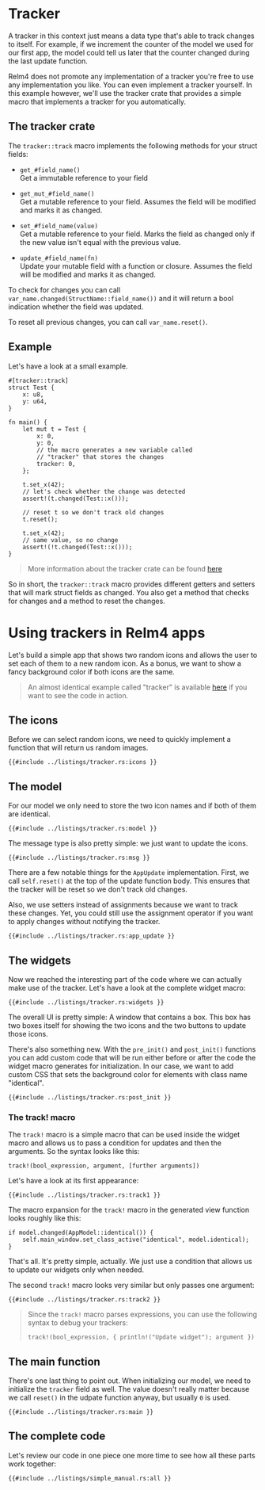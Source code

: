 # Tracker

A tracker in this context just means a data type that's able to track changes to itself. For example, if we increment the counter of the model we used for our first app, the model could tell us later that the counter changed during the last update function.

Relm4 does not promote any implementation of a tracker you're free to use any implementation you like. You can even implement a tracker yourself. In this example however, we'll use the tracker crate that provides a simple macro that implements a tracker for you automatically.

## The tracker crate

The `tracker::track` macro implements the following methods for your struct fields:

+ `get_#field_name()`  
  Get a immutable reference to your field

+ `get_mut_#field_name()`  
  Get a mutable reference to your field. Assumes the field will be modified and marks it as changed.

+ `set_#field_name(value)`  
  Get a mutable reference to your field. Marks the field as changed only if the new value isn't equal with the previous value.

+ `update_#field_name(fn)`  
  Update your mutable field with a function or closure. Assumes the field will be modified and marks it as changed.

To check for changes you can call `var_name.changed(StructName::field_name())` and it will return a bool indication whether the field was updated.

To reset all previous changes, you can call `var_name.reset()`.

## Example

Let's have a look at a small example.

```rust,no_run,noplayground
#[tracker::track]
struct Test {
    x: u8,
    y: u64,
}

fn main() {
    let mut t = Test {
        x: 0,
        y: 0,
        // the macro generates a new variable called
        // "tracker" that stores the changes
        tracker: 0,
    };

    t.set_x(42);
    // let's check whether the change was detected
    assert!(t.changed(Test::x()));

    // reset t so we don't track old changes
    t.reset();

    t.set_x(42);
    // same value, so no change
    assert!(!t.changed(Test::x()));
}
```

> More information about the tracker crate can be found [here](https://github.com/AaronErhardt/Tracker)

So in short, the `tracker::track` macro provides different getters and setters that will mark struct fields as changed. You also get a method that checks for changes and a method to reset the changes.

# Using trackers in Relm4 apps

Let's build a simple app that shows two random icons and allows the user to set each of them to a new random icon. As a bonus, we want to show a fancy background color if both icons are the same.

> An almost identical example called "tracker" is available [here](https://github.com/AaronErhardt/relm4/tree/main/relm4-examples) if you want to see the code in action.

## The icons

Before we can select random icons, we need to quickly implement a function that will return us random images.

```rust,no_run,noplayground
{{#include ../listings/tracker.rs:icons }}
```

## The model

For our model we only need to store the two icon names and if both of them are identical.

```rust,no_run,noplayground
{{#include ../listings/tracker.rs:model }}
```

The message type is also pretty simple: we just want to update the icons.

```rust,no_run,noplayground
{{#include ../listings/tracker.rs:msg }}
```

There are a few notable things for the `AppUpdate` implementation.
First, we call `self.reset()` at the top of the update function body. This ensures that the tracker will be reset so we don't track old changes.

Also, we use setters instead of assignments because we want to track these changes. Yet, you could still use the assignment operator if you want to apply changes without notifying the tracker.

```rust,no_run,noplayground
{{#include ../listings/tracker.rs:app_update }}
```

## The widgets

Now we reached the interesting part of the code where we can actually make use of the tracker. Let's have a look at the complete widget macro:

```rust,no_run,noplayground
{{#include ../listings/tracker.rs:widgets }}
```

The overall UI is pretty simple: A window that contains a box. This box has two boxes itself for showing the two icons and the two buttons to update those icons.

There's also something new. With the `pre_init()` and `post_init()` functions you can add custom code that will be run either before or after the code the widget macro generates for initialization. In our case, we want to add custom CSS that sets the background color for elements with class name "identical".

```rust,no_run,noplayground
{{#include ../listings/tracker.rs:post_init }}
```


### The track! macro

The `track!` macro is a simple macro that can be used inside the widget macro and allows us to pass a condition for updates and then the arguments. So the syntax looks like this:

```rust,no_run,noplayground
track!(bool_expression, argument, [further arguments])
```

Let's have a look at its first appearance:

```rust,no_run,noplayground
{{#include ../listings/tracker.rs:track1 }}
```

The macro expansion for the `track!` macro in the generated view function looks roughly like this:

```rust,no_run,noplayground
if model.changed(AppModel::identical()) {
    self.main_window.set_class_active("identical", model.identical);
}
```

That's all. It's pretty simple, actually. We just use a condition that allows us to update our widgets only when needed.

The second `track!` macro looks very similar but only passes one argument:

```rust,no_run,noplayground
{{#include ../listings/tracker.rs:track2 }}
```

> Since the `track!` macro parses expressions, you can use the following syntax to debug your trackers:
>
> `track!(bool_expression, { println!("Update widget"); argument })`

## The main function

There's one last thing to point out. When initializing our model, we need to initialize the `tracker` field as well. The value doesn't really matter because we call `reset()` in the udpate function anyway, but usually `0` is used.

```rust,no_run,noplayground
{{#include ../listings/tracker.rs:main }}
```

## The complete code

Let's review our code in one piece one more time to see how all these parts work together:

```rust,no_run,noplayground
{{#include ../listings/simple_manual.rs:all }}
```